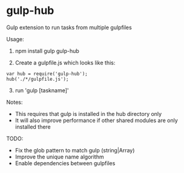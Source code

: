gulp-hub
========

Gulp extension to run tasks from multiple gulpfiles

Usage:

1) npm install gulp gulp-hub

2) Create a gulpfile.js which looks like this:
```
var hub = require('gulp-hub');
hub('./*/gulpfile.js');
```
3) run 'gulp [taskname]'

Notes:
- This requires that gulp is installed in the hub directory only
- It will also improve performance if other shared modules are only installed there

TODO:
- Fix the glob pattern to match gulp (string|Array)
- Improve the unique name algorithm
- Enable dependencies between gulpfiles
